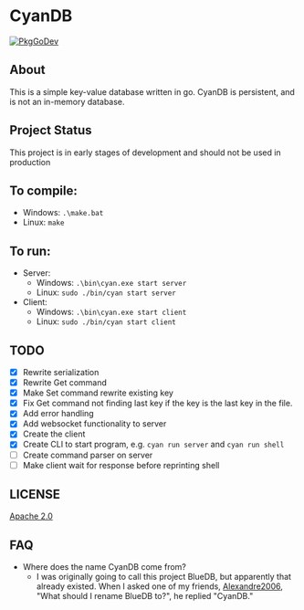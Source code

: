 # CyanDB

[![PkgGoDev](https://pkg.go.dev/badge/github.com/SatvikR/cyandb)](https://pkg.go.dev/github.com/SatvikR/cyandb)

## About

This is a simple key-value database written in go. CyanDB is persistent,
and is not an in-memory database.

## Project Status

This project is in early stages of development and should not be used in production

## To compile:

- Windows:
  `.\make.bat`
- Linux: `make`

## To run:

- Server:
  - Windows:
    `.\bin\cyan.exe start server`
  - Linux:
    `sudo ./bin/cyan start server`
- Client:
  - Windows:
    `.\bin\cyan.exe start client`
  - Linux:
    `sudo ./bin/cyan start client`

## TODO

- [x] Rewrite serialization
- [x] Rewrite Get command
- [x] Make Set command rewrite existing key
- [x] Fix Get command not finding last key if the key is the last key in the file.
- [x] Add error handling
- [x] Add websocket functionality to server
- [x] Create the client
- [x] Create CLI to start program, e.g. `cyan run server` and `cyan run shell`
- [ ] Create command parser on server
- [ ] Make client wait for response before reprinting shell

## LICENSE

[Apache 2.0](https://github.com/SatvikR/cyandb/blob/master/LICENSE)

## FAQ

- Where does the name CyanDB come from?
  - I was originally going to call this project BlueDB, but apparently that already existed.
    When I asked one of my friends, [Alexandre2006](https://github.com/Alexandre2006), "What should I rename BlueDB to?", he replied "CyanDB."
